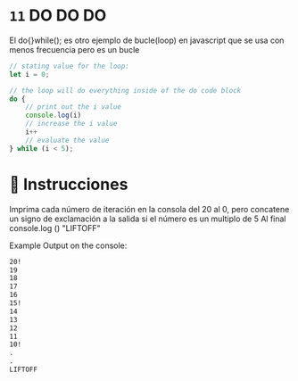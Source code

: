 # `11` DO DO DO

El do{}while(); es otro ejemplo de bucle(loop) en javascript que se usa con menos frecuencia pero es un bucle

```js
// stating value for the loop:
let i = 0;

// the loop will do everything inside of the do code block
do {
    // print out the i value
    console.log(i)
    // increase the i value
    i++
    // evaluate the value
} while (i < 5);
```

# 📝 Instrucciones

Imprima cada número de iteración en la consola del 20 al 0, pero concatene un signo de exclamación a la salida si el número es un multiplo de 5
Al final console.log () "LIFTOFF"

Example Output on the console:

```md
20!
19
18
17
16
15!
14
13
12
11
10!
.
.
LIFTOFF
```